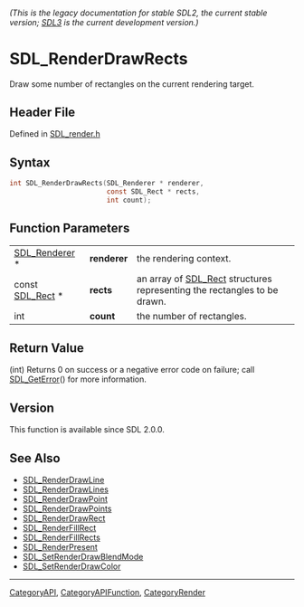 ###### (This is the legacy documentation for stable SDL2, the current stable version; [SDL3](https://wiki.libsdl.org/SDL3/) is the current development version.)
# SDL_RenderDrawRects

Draw some number of rectangles on the current rendering target.

## Header File

Defined in [SDL_render.h](https://github.com/libsdl-org/SDL/blob/SDL2/include/SDL_render.h)

## Syntax

```c
int SDL_RenderDrawRects(SDL_Renderer * renderer,
                        const SDL_Rect * rects,
                        int count);
```

## Function Parameters

|                                |              |                                                                                      |
| ------------------------------ | ------------ | ------------------------------------------------------------------------------------ |
| [SDL_Renderer](SDL_Renderer) * | **renderer** | the rendering context.                                                               |
| const [SDL_Rect](SDL_Rect) *   | **rects**    | an array of [SDL_Rect](SDL_Rect) structures representing the rectangles to be drawn. |
| int                            | **count**    | the number of rectangles.                                                            |

## Return Value

(int) Returns 0 on success or a negative error code on failure; call
[SDL_GetError](SDL_GetError)() for more information.

## Version

This function is available since SDL 2.0.0.

## See Also

- [SDL_RenderDrawLine](SDL_RenderDrawLine)
- [SDL_RenderDrawLines](SDL_RenderDrawLines)
- [SDL_RenderDrawPoint](SDL_RenderDrawPoint)
- [SDL_RenderDrawPoints](SDL_RenderDrawPoints)
- [SDL_RenderDrawRect](SDL_RenderDrawRect)
- [SDL_RenderFillRect](SDL_RenderFillRect)
- [SDL_RenderFillRects](SDL_RenderFillRects)
- [SDL_RenderPresent](SDL_RenderPresent)
- [SDL_SetRenderDrawBlendMode](SDL_SetRenderDrawBlendMode)
- [SDL_SetRenderDrawColor](SDL_SetRenderDrawColor)

----
[CategoryAPI](CategoryAPI), [CategoryAPIFunction](CategoryAPIFunction), [CategoryRender](CategoryRender)

